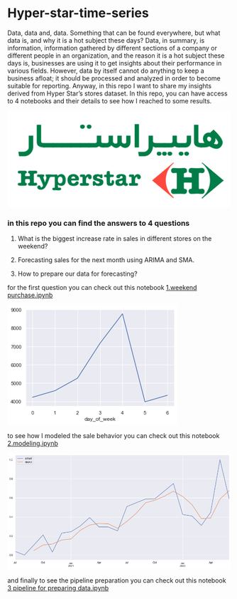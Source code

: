 # Hyper-star-time-series

Data, data and, data. Something that can be found everywhere, but what data is, and why it is a hot subject these days? Data, in summary, is information, information gathered by different sections of a company or different people in an organization, and the reason it is a hot subject these days is, businesses are using it to get insights about their performance in various fields. However, data by itself cannot do anything to keep a business afloat; it should be processed and analyzed in order to become suitable for reporting. Anyway, in this repo I want to share my insights derived from Hyper Star’s stores dataset. In this repo, you can have access to 4 notebooks and their details to see how I reached to some results.

![Hyperstar](assets/Hyperstar.png)


### in this repo you can find the answers to 4 questions

1. What is the biggest increase rate in sales in different stores on the weekend?

2. Forecasting sales for the next month using ARIMA and SMA.

3. How to prepare our data for forecasting? 



for the first question you can check out this notebook [1.weekend purchase.ipynb](https://github.com/SajjadParizan/Hyper-star-time-series/blob/main/notebooks/1.%20weekend%20purchase.ipynb)

![weekend](assets/weekend.png)

to see how I modeled the sale behavior you can check out this notebook [2.modeling.ipynb](https://github.com/SajjadParizan/Hyper-star-time-series/blob/main/notebooks/2.%20modeling.ipynb)

![sma](assets/sma.png)


and finally to see the pipeline preparation you can check out this notebook [3 pipeline for preparing data.ipynb](https://github.com/SajjadParizan/Hyper-star-time-series/blob/main/notebooks/3%20pipeline%20for%20preparing%20data.ipynb)
